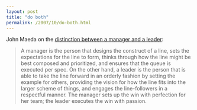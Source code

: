 ```yaml
---
layout: post
title: "do both"
permalink: /2007/10/do-both.html
---
```


<p>John Maeda on the <a href="http://weblogs.media.mit.edu/SIMPLICITY/archives/000463.html">distinction between a manager and a leader</a>:

</p>

<blockquote cite="http://weblogs.media.mit.edu/SIMPLICITY/archives/000463.html"><p>A manager is the person that designs the construct of a line, sets the expectations for the line to form, thinks through how the line might be best composed and prioritized, and ensures that the queue is executed per spec. On the other hand, a leader is the person that is able to take the line forward in an orderly fashion by setting the example for others, providing the vision for how the line fits into the larger scheme of things, and engages the line-followers in a respectful manner. The manager sets up the win with perfection for her team; the leader executes the win with passion. </p></blockquote>



